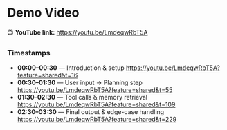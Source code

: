 # Demo Video

📺 **YouTube link:**
https://youtu.be/LmdeqwRbT5A

### Timestamps

- **00:00–00:30** — Introduction & setup  https://youtu.be/LmdeqwRbT5A?feature=shared&t=16
- **00:30–01:30** — User input → Planning step  https://youtu.be/LmdeqwRbT5A?feature=shared&t=55
- **01:30–02:30** — Tool calls & memory retrieval  https://youtu.be/LmdeqwRbT5A?feature=shared&t=109
- **02:30–03:30** — Final output & edge-case handling https://youtu.be/LmdeqwRbT5A?feature=shared&t=229
